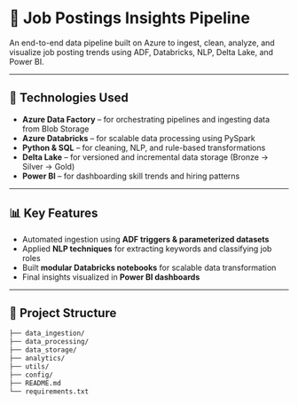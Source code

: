 # 💼 Job Postings Insights Pipeline

An end-to-end data pipeline built on Azure to ingest, clean, analyze, and visualize job posting trends using ADF, Databricks, NLP, Delta Lake, and Power BI.

---

## 🚀 Technologies Used

- **Azure Data Factory** – for orchestrating pipelines and ingesting data from Blob Storage
- **Azure Databricks** – for scalable data processing using PySpark
- **Python & SQL** – for cleaning, NLP, and rule-based transformations
- **Delta Lake** – for versioned and incremental data storage (Bronze → Silver → Gold)
- **Power BI** – for dashboarding skill trends and hiring patterns

---

## 📊 Key Features

- Automated ingestion using **ADF triggers & parameterized datasets**
- Applied **NLP techniques** for extracting keywords and classifying job roles
- Built **modular Databricks notebooks** for scalable data transformation
- Final insights visualized in **Power BI dashboards**

---

## 📁 Project Structure

```bash
├── data_ingestion/
├── data_processing/
├── data_storage/
├── analytics/
├── utils/
├── config/
├── README.md
└── requirements.txt
